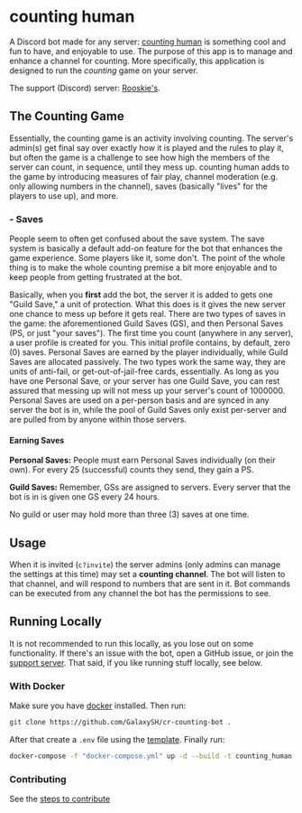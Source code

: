 # counting human

A Discord bot made for any server: [counting human](https://github.com/GalaxySH/cr-counting-bot) is something cool and fun to have, and enjoyable to use. The purpose of this app is to manage and enhance a channel for counting. More specifically, this application is designed to run the _counting_ game on your server.

The support (Discord) server: [Rooskie's](https://dsc.gg/ro).

## The Counting Game

Essentially, the counting game is an activity involving counting. The server's admin(s) get final say over exactly how it is played and the rules to play it, but often the game is a challenge to see how high the members of the server can count, in sequence, until they mess up. counting human adds to the game by introducing measures of fair play, channel moderation (e.g. only allowing numbers in the channel), saves (basically "lives" for the players to use up), and more.

### - Saves

People seem to often get confused about the save system. The save system is basically a default add-on feature for the bot that enhances the game experience. Some players like it, some don't. The point of the whole thing is to make the whole counting premise a bit more enjoyable and to keep people from getting frustrated at the bot.

Basically, when you **first** add the bot, the server it is added to gets one "Guild Save," a unit of protection. What this does is it gives the new server one chance to mess up before it gets real. There are two types of saves in the game: the aforementioned Guild Saves (GS), and then Personal Saves (PS, or just "your saves"). The first time you count (anywhere in any server), a user profile is created for you. This initial profile contains, by default, zero (0) saves. Personal Saves are earned by the player individually, while Guild Saves are allocated passively. The two types work the same way, they are units of anti-fail, or get-out-of-jail-free cards, essentially. As long as you have one Personal Save, or your server has one Guild Save, you can rest assured that messing up will not mess up your server's count of 1000000. Personal Saves are used on a per-person basis and are synced in any server the bot is in, while the pool of Guild Saves only exist per-server and are pulled from by anyone within those servers.

#### Earning Saves

**Personal Saves:** People must earn Personal Saves individually (on their own). For every 25 (successful) counts they send, they gain a PS.

**Guild Saves:** Remember, GSs are assigned to servers. Every server that the bot is in is given one GS every 24 hours.

No guild or user may hold more than three (3) saves at one time.

## Usage

When it is invited (`c?invite`) the server admins (only admins can manage the settings at this time) may set a **counting channel**. The bot will listen to that channel, and will respond to numbers that are sent in it. Bot commands can be executed from any channel the bot has the permissions to see.

## Running Locally

It is not recommended to run this locally, as you lose out on some functionality. If there's an issue with the bot, open a GitHub issue, or join the [support server](https://dsc.gg/ro). That said, if you like running stuff locally, see below.

### With Docker

Make sure you have [docker](https://www.docker.com/get-started) installed. Then run:

```bash
git clone https://github.com/GalaxySH/cr-counting-bot .
```

After that create a `.env` file using the [template](https://github.com/GalaxySH/cr-counting-bot/tree/main/.env-example). Finally run:

```bash
docker-compose -f "docker-compose.yml" up -d --build -t counting_human
```

### Contributing

See the [steps to contribute](https://github.com/GalaxySH/cr-counting-bot/tree/main/.env-example)